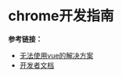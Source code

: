 # chrome开发指南





**参考链接：**

* [无法使用vue的解决方案](https://www.cnblogs.com/huangcong/p/11026025.html)
* [开发者文档](http://chrome.cenchy.com/)

